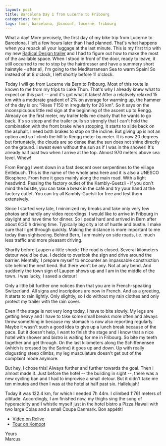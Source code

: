 ```yaml
---
layout: post
title: Barcelona Day 1 from Lucerne to Fribourg
categories: tour
tags: tour, barcelona, jbcnconf, lucerne, fribourg
---
```


What a day! More precisely, the first day of my bike trip from Lucerne to Barcelona. I left a few hours later than I had planned. That's what happens when you repack all your luggage at the last minute. This is my first trip with my new [Radical Design trailer](https://www.radicaldesign.de/cyclone-iv-trekking) and I had to figure out how to make the most of the available space. When I stood in front of the door, ready to leave, it still occurred to me to stop by the hairdresser and have a summery short hairstyle - after all, I'm going to the Mediterranean Sea to warm Spain! So instead of at 8 o'clock, I left shortly before 11 o'clock.

Today I will go from Lucerne via Bern to Fribourg. Most of this route is known to me from my trips to Lake Thun. That's why I already knew what to expect on this part -- and it's got what it takes! After a relatively relaxed 15 km with a moderate gradient of 2% on average for warming up, the hammer of the day is on: "Rises 1'150 m irregularly for 26 km". So it says on the inconspicuous little red sign at the beginning of the ascent up to Rengg. Already on the first meter, my trailer tells me clearly that he wants to go back. It's so steep and the trailer pulls so strongly that I can't hold the combination with the front brake when stopping, it starts to slide back on the asphalt. I need both brakes to stop on the incline. But giving up is not an option and so I climb the hill to Rengg meter by meter. It is now 20 degrees but fortunately, the clouds are so dense that the sun does not shine directly on the ground. I sweat even without the sun as if I was in the shower! It's already half past two when I arrive at the top. Almost 970 meters above sea level. Whew!

From Rengg I went down in a fast descent over serpentines to the village Entlebuch. This is the name of the whole area here and it is also a UNESCO Biosphere. From here it goes mainly along the main road. With a light headwind. Passing the factory outlet of the Kambly-Guetzli - if you don't mind the bustle, you can take a break in the café and try your hand at the factory outlet. You can try all Kambly-Guetsli for free and test them extensively.

Since I started very late, I minimized my breaks and take only very few photos and hardly any video recordings. I would like to arrive in Fribourg in daylight and have time for dinner. So I pedal hard and arrived in Bern after about 6:30 h driving time. Typically big city a lot of hustle and bustle. I make sure that I get through quickly. Making the distance is more important to me today than sightseeing. Behind Bern, I am mainly on side roads, i.e. much less traffic and more pleasant driving.

Shortly before Laupen a little shock: The road is closed. Several kilometers detour would be due. I decide to overlook the sign and drive around the barrier. Mentally, I prepare myself to encounter an impassable construction site behind the next bend. But there won't be any. Not at any bend. And suddenly the town sign of Laupen shows up and I am in the middle of the town. I was lucky, I saved a detour!

Only a little bit further one notices then that you are in French-speaking Switzerland. All signs and inscriptions are now in French. And as a greeting, it starts to rain lightly. Only slightly, so I do without my rain clothes and only protect my trailer with the rain cover.

Even if the stage is not very long today, I have to bite slowly. My legs are getting heavy and I have to take some small breaks more often and always throw something in because my stomach is now also reporting regularly. Maybe it wasn't such a good idea to give up a lunch break because of the pace. But it doesn't help, I want to finish the stage and I know that a nice hotel with shower and bistro is waiting for me in Fribourg. So bite my teeth together and get through. On the last kilometers along the Schiffenensee (which is crossed by the Sarine) it goes up and down. Up with really disgusting steep climbs, my leg musculature doesn't get out of the complaint mode anymore.

But hey, I chose this! Always further and further towards the goal. Then I almost made it. Just before the hotel -- the building in sight --, there was a new cycling ban and I had to improvise a small detour. But it didn't take me ten minutes and then I was at the hotel at half past six. Hallelujah!

Today it was 122.4 km, for which I needed 7h 44m. I climbed 1'761 meters of altitude. Accordingly, I am finished now, my thighs sing the song of hyperacidity and I whistle myself just in the hotel bistro a Pizza Hawaii with two large Colas and a small Coupe Danmark. Bon appétit!

- [Video on Relive](https://www.relive.cc/view/g34588117522)
- [Tour on Komoot](https://www.komoot.com/tour/67293478/zoom)

Yours  
Marcus

<!-- - [Continue reading with day 2](/Barcelona-2019-Day-2) -->
<!-- - [Watch a German video documentation](/Barcelona-2019-Day-1-Video) -->
